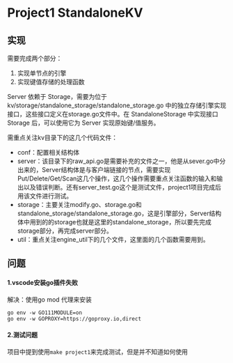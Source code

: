# Project1 StandaloneKV

## 实现

需要完成两个部分：

1. 实现单节点的引擎
2. 实现键值存储的处理函数

Server 依赖于 Storage，需要为位于 kv/storage/standalone_storage/standalone_storage.go 中的独立存储引擎实现接口，这些接口定义在storage.go文件中。在 StandaloneStorage 中实现接口 Storage 后，可以使用它为 Server 实现原始键/值服务。

需重点关注kv目录下的这几个代码文件：

* conf：配置相关结构体
* server：该目录下的raw_api.go是需要补充的文件之一，他是从sever.go中分出来的，Server结构体是与客户端链接的节点，需要实现Put/Delete/Get/Scan这几个操作，这几个操作需要重点关注函数的输入和输出以及错误判断。还有server_test.go这个是测试文件，project1项目完成后用该文件进行测试。
* storage：主要关注modify.go、storage.go和standalone_storage/standalone_storage.go，这是引擎部分，Server结构体中用到的的storage也就是这里的standalone_storage，所以要先完成storage部分，再完成server部分。
* util：重点关注engine_util下的几个文件，这里面的几个函数需要用到。

## 问题

#### 1.vscode安装go插件失败

解决：使用go mod 代理来安装

	go env -w GO111MODULE=on
	go env -w GOPROXY=https://goproxy.io,direct
#### 2.测试问题

项目中提到使用`make project1`来完成测试，但是并不知道如何使用


